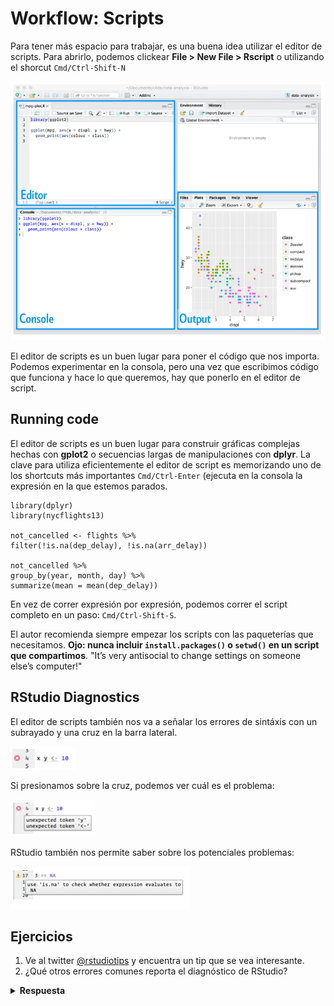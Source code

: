 # Workflow: Scripts


Para tener más espacio para trabajar, es una buena idea utilizar el editor de scripts. Para abrirlo, podemos clickear **File > New File > Rscript** o utilizando el shorcut `Cmd/Ctrl-Shift-N`
 
 ![](rstudiopanels.png)
 
 El editor de scripts es un buen lugar para poner el código que nos importa. Podemos experimentar en la consola, pero una vez que escribimos código que funciona y hace lo que queremos, hay que ponerlo en el editor de script. 
 
 
 ## Running code
 
 El editor de scripts es un buen lugar para construir gráficas complejas hechas con **gplot2** o secuencias largas de manipulaciones con **dplyr**. La clave para utiliza eficientemente el editor de script es memorizando uno de los shortcuts más importantes `Cmd/Ctrl-Enter` (ejecuta en la consola la expresión en la que estemos parados.
 
 
 ```
library(dplyr)
library(nycflights13)

not_cancelled <- flights %>%
filter(!is.na(dep_delay), !is.na(arr_delay))

not_cancelled %>%
group_by(year, month, day) %>%
summarize(mean = mean(dep_delay))
 ```
 
En vez de correr expresión por expresión, podemos correr el script completo en un paso: `Cmd/Ctrl-Shift-S`.

El autor recomienda siempre empezar los scripts con las paqueterías que necesitamos. **Ojo: nunca incluir `install.packages()` o `setwd()` en un script que compartimos**. "It’s very antisocial to change settings on someone else’s computer!"

## RStudio Diagnostics

El editor de scripts también nos va a señalar los errores de sintáxis con un subrayado y una cruz en la barra lateral. 

![](problema.png)


Si presionamos sobre la cruz, podemos ver cuál es el problema:

![](explicacionproblema.png)

RStudio también nos permite saber sobre los potenciales problemas:

![](problemapotencial.png)


## Ejercicios

1. Ve al twitter [@rstudiotips](https://twitter.com/rstudiotips) y encuentra un tip que se vea interesante.
2. ¿Qué otros errores comunes reporta el diagnóstico de RStudio?

<details>
 <summary><b>Respuesta</b></summary>
<br>

**Trata de detectar si una función va a funcionar cuando la llamamos, por lo que reporta:**

* Argumentos faltantes
* Argumentos que no concuerdan
* Argumentos que concuerdan parcialmente
* Exceso de argumentos


**Avisa si una variable no está definida**
**Avisa si una variable está definida, pero no está siendo utilizada**
**Provee diagnósticos de estilo (por ejemplo, espacios en blanco)**
</details>

